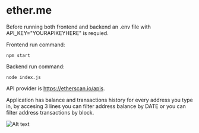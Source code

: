 # ether.me
Before running both frontend and backend an .env file with API_KEY="YOURAPIKEYHERE" is requied.

Frontend run command:
```
npm start
```
Backend run command:
```
node index.js
```

API provider is https://etherscan.io/apis.

Application has balance and transactions history for every address you type in, by accesing 3 lines you can filter address balance by DATE or you can filter address transactions by block.

![Alt text](https://i.imgur.com/h80KeFH.png)
